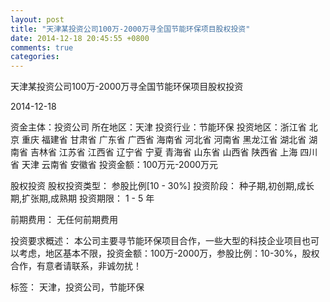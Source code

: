 ```yaml
---
layout: post
title: "天津某投资公司100万-2000万寻全国节能环保项目股权投资"
date: 2014-12-18 20:45:55 +0800
comments: true
categories: 
---
```

天津某投资公司100万-2000万寻全国节能环保项目股权投资



2014-12-18

资金主体：投资公司
所在地区：天津
投资行业：节能环保
投资地区：浙江省 北京 重庆 福建省 甘肃省 广东省 广西省 海南省 河北省 河南省 黑龙江省 湖北省 湖南省 吉林省 江苏省 江西省 辽宁省 宁夏 青海省 山东省 山西省 陕西省 上海 四川省 天津 云南省 安徽省
投资金额：100万元-2000万元

股权投资
股权投资类型：
                            参股比例[10 - 30%] 
                                                                                投资阶段：
                            种子期,初创期,成长期,扩张期,成熟期 
                                                                                                                                        投资期限：
                            1 - 5 年

前期费用：
无任何前期费用

投资要求概述：
本公司主要寻节能环保项目合作，一些大型的科技企业项目也可以考虑，地区基本不限，投资金额：100万-2000万，参股比例：10-30%，股权合作，有意者请联系，非诚勿扰！

标签：
天津，投资公司，节能环保

